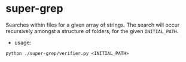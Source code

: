 # super-grep
Searches within files for a given array of strings. The search will occur recursively amongst a structure of folders, for the given `INITIAL_PATH`.

- usage:
```
python ./super-grep/verifier.py <INITIAL_PATH>
```
